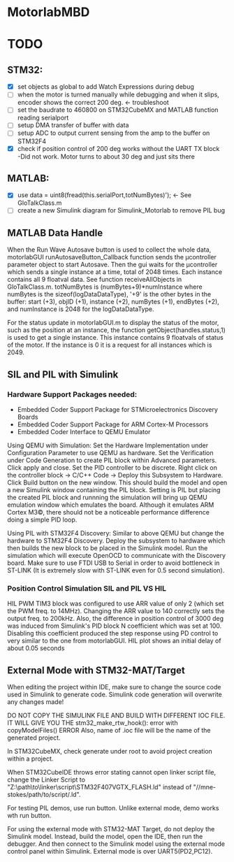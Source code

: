 # MotorlabMBD

# TODO
## STM32:
- [x] set objects as global to add Watch Expressions during debug
- [ ] when the motor is turned manually while debugging and when it slips, encoder shows the correct 200 deg. <- troubleshoot
- [ ] set the baudrate to 460800 on STM32CubeMX and MATLAB function reading serialport
- [ ] setup DMA transfer of buffer with data
- [ ] setup ADC to output current sensing from the amp to the buffer on STM32F4
- [x] check if position control of 200 deg works without the UART TX block </br>
  -Did not work. Motor turns to about 30 deg and just sits there
## MATLAB:
- [x] use data = uint8(fread(this.serialPort,totNumBytes)'); <- See GloTalkClass.m
- [ ] create a new Simulink diagram for Simulink_Motorlab to remove PIL bug

## MATLAB Data Handle
When the Run Wave Autosave button is used to collect the whole data, motorlabGUI runAutosaveButton_Callback function sends the &mu;controller parameter object to start Autosave. Then the gui waits for the &mu;controller which sends a single instance at a time, total of 2048 times. Each instance contains all 9 floatval data. See function receiveAllObjects in GloTalkClass.m. totNumBytes is (numBytes+9)*numInstance where numBytes is the sizeof(logDataDataType), '+9' is the other bytes in the buffer: start (+3), objID (+1), instance (+2), numBytes (+1), endBytes (+2), and numInstance is 2048 for the logDataDataType. 

For the status update in motorlabGUI.m to display the status of the motor, such as the position at an instance, the function getObject(handles.status,1) is used to get a single instance. This instance contains 9 floatvals of status of the motor. If the instance is 0 it is a request for all instances which is 2049.

## SIL and PIL with Simulink
### Hardware Support Packages needed:
* Embedded Coder Support Package for STMicroelectronics Discovery Boards
* Embedded Coder Support Package for ARM Cortex-M Processors
* Embedded Coder Interface to QEMU Emulator

Using QEMU with Simulation: Set the Hardware Implementation under Configuration Parameter to use QEMU as hardware. Set the Verification under Code Generation to create PIL block within Advanced parameters. Click apply and close. Set the PID controller to be discrete. Right click on the controller block -> C/C++ Code -> Deploy this Subsystem to Hardware. Click Build button on the new window. This should build the model and open a new Simulink window containing the PIL block. Setting is PIL but placing the created PIL block and runnning the simulation will bring up QEMU emulation window which emulates the board. Although it emulates ARM Cortex M3&copy;, there should not be a noticeable performance difference doing a simple PID loop.

Using PIL with STM32F4 Discovery: Similar to above QEMU but change the hardware to STM32F4 Discovery. Deploy the subsystem to hardware which then builds the new block to be placed in the Simulink model. Run the simulation which will execute OpenOCD to communicate with the Discovery board. Make sure to use FTDI USB to Serial in order to avoid bottleneck in ST-LINK (It is extremely slow with ST-LINK even for 0.5 second simulation).

### Position Control Simulation SIL and PIL VS HIL

HIL PWM TIM3 block was configured to use ARR value of only 2 (which set the PWM freq. to 14MHz). Changing the ARR value to 140 correctly sets the output freq. to 200kHz.
Also, the difference in position control of 3000 deg was induced from Simulink's PID block N coefficient which was set at 100. Disabling this coefficient produced the step response using PD control to very similar to the one from motorlabGUI.
HIL plot shows an initial delay of about 0.05 seconds



## External Mode with STM32-MAT/Target

When editing the project within IDE, make sure to change the source code used in Simulink to generate code. Simulink code generation will overwrite any changes made!

DO NOT COPY THE SIMULINK FILE AND BUILD WITH DIFFERENT IOC FILE.
IT WILL GIVE YOU THE stm32_make_rtw_hook(): error with copyModelFiles() ERROR
Also, name of .ioc file will be the name of the generated project.

In STM32CubeMX, check generate under root to avoid project creation within a project.

When STM32CubeIDE throws error stating cannot open linker script file, change the Linker Script to "Z:\path\to\linker\script\STM32F407VGTX_FLASH.ld" instead of "//mne-stokes/path/to/script/.ld". 

For testing PIL demos, use run button. Unlike external mode, demo works wth run button.

For using the external mode with STM32-MAT Target, do not deploy the Simulink model. Instead, build the model, open the IDE, then run the debugger. And then connect to the Simulink model using the external mode control panel within Simulink. External mode is over UART5(PD2,PC12). 
